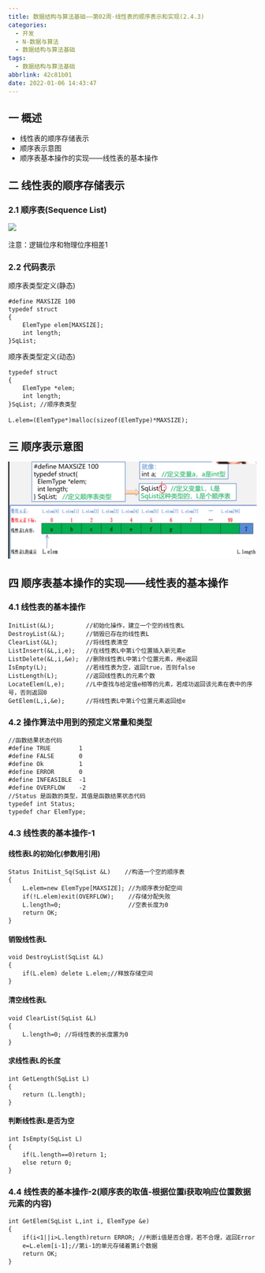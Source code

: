 ```yaml
---
title: 数据结构与算法基础——第02周-线性表的顺序表示和实现(2.4.3)
categories:
  - 开发
  - N-数据与算法
  - 数据结构与算法基础
tags:
  - 数据结构与算法基础
abbrlink: 42c81b01
date: 2022-01-06 14:43:47
---
```

## 一 概述

* 线性表的顺序存储表示
* 顺序表示意图
* 顺序表基本操作的实现——线性表的基本操作

<!--more-->

## 二 线性表的顺序存储表示

### 2.1 顺序表(Sequence List)

![][1]

注意：逻辑位序和物理位序相差1

### 2.2 代码表示

顺序表类型定义(静态)

```
#define MAXSIZE 100
typedef struct
{
	ElemType elem[MAXSIZE];
	int length;
}SqList;
```

顺序表类型定义(动态)

```
typedef struct
{
	ElemType *elem;
	int length;
}SqList; //顺序表类型

L.elem=(ElemType*)malloc(sizeof(ElemType)*MAXSIZE);
```

## 三 顺序表示意图

![顺序表示意图][2]

## 四 顺序表基本操作的实现——线性表的基本操作

### 4.1 线性表的基本操作

``` 
InitList(&L);         //初始化操作，建立一个空的线性表L
DestroyList(&L);      //销毁已存在的线性表L
ClearList(&L);        //将线性表清空
ListInsert(&L,i,e);   //在线性表L中第i个位置插入新元素e
ListDelete(&L,i,&e);  //删除线性表L中第i个位置元素，用e返回
IsEmpty(L);           //若线性表为空，返回true，否则false
ListLength(L);        //返回线性表L的元素个数
LocateElem(L,e);      //L中查找与给定值e相等的元素，若成功返回该元素在表中的序号，否则返回0
GetElem(L,i,&e);      //将线性表L中第i个位置元素返回给e
```

### 4.2 操作算法中用到的预定义常量和类型

```
//函数结果状态代码
#define TRUE        1
#define FALSE       0
#define Ok          1
#define ERROR       0
#define INFEASIBLE  -1
#define OVERFLOW    -2
//Status 是函数的类型，其值是函数结果状态代码
typedef int Status;
typedef char ElemType;
```

### 4.3 线性表的基本操作-1

#### 线性表L的初始化(参数用引用)

```
Status InitList_Sq(SqList &L)    //构造一个空的顺序表
{
	L.elem=new ElemType[MAXSIZE]; //为顺序表分配空间
	if(!L.elem)exit(OVERFLOW);    //存储分配失败
	L.length=0;                   //空表长度为0
	return OK;
}
```

#### 销毁线性表L

```
void DestroyList(SqList &L)
{
	if(L.elem) delete L.elem;//释放存储空间
}
```

#### 清空线性表L

```
void ClearList(SqList &L)
{
	L.length=0; //将线性表的长度置为0
}
```

#### 求线性表L的长度

```
int GetLength(SqList L)
{
	return (L.length);
}
```

#### 判断线性表L是否为空

```
int IsEmpty(SqList L)
{
	if(L.length==0)return 1;
	else return 0;
}
```

### 4.4 线性表的基本操作-2(顺序表的取值-根据位置i获取响应位置数据元素的内容)

```
int GetElem(SqList L,int i, ElemType &e)
{
	if(i<1||i>L.length)return ERROR; //判断i值是否合理，若不合理，返回Error
	e=L.elem[i-1];//第i-1的单元存储着第i个数据
	return OK;
}
```



[1]:https://raw.githubusercontent.com/PGzxc/CDN/master/blog-data-struct-basic/data-struct-2.4.3-linear-storage.png
[2]:https://raw.githubusercontent.com/PGzxc/CDN/master/blog-data-struct-basic/data-struct-2.4.3-linear-intent.png